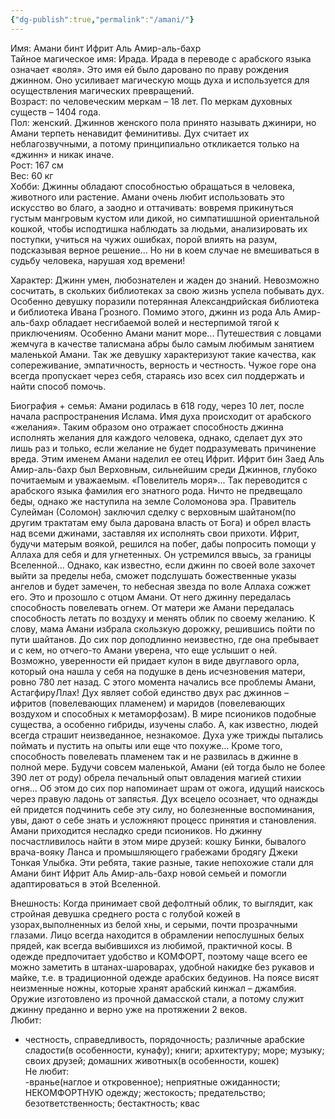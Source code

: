```yaml
---
{"dg-publish":true,"permalink":"/amani/"}
---
```


Имя: Амани бинт Ифрит Аль Амир-аль-бахр  
Тайное магическое имя: Ирада. Ирада в переводе с арабского языка означает «воля». Это имя ей было даровано по праву рождения джинном. Оно усиливает магическую мощь духа и используется для осуществления магических превращений.  
Возраст: по человеческим меркам – 18 лет. По меркам духовных существ – 1404 года.  
Пол: женский. Джиннов женского пола принято называть джинири, но Амани терпеть ненавидит феминитивы. Дух считает их неблагозвучными, а потому принципиально откликается только на «джинн» и никак иначе.  
Рост: 167 см  
Вес: 60 кг  
Хобби: Джинны обладают способностью обращаться в человека, животного или растение. Амани очень любит использовать это искусство во благо, а заодно и оттачивать: вовремя прикинуться густым мангровым кустом или дикой, но симпатишшной ориентальной кошкой, чтобы исподтишка наблюдать за людьми, анализировать их поступки, учиться на чужих ошибках, порой влиять на разум, подсказывая верное решение... Но ни в коем случае не вмешиваться в судьбу человека, нарушая ход времени!

Характер: Джинн умен, любознателен и жаден до знаний. Невозможно сосчитать, в скольких библиотеках за свою жизнь успела побывать дух. Особенно девушку поразили потерянная Александрийская библиотека и библиотека Ивана Грозного. Помимо этого, джинн из рода Аль Амир-аль-бахр обладает несгибаемой волей и нестерпимой тягой к приключениям. Особенно Амани манит море... Путешествия с ловцами жемчуга в качестве талисмана абры было самым любимым занятием маленькой Амани. Так же девушку характеризуют такие качества, как сопереживание, эмпатичность, верность и честность. Чужое горе она всегда пропускает через себя, стараясь изо всех сил поддержать и найти способ помочь.

Биография + семья: Амани родилась в 618 году, через 10 лет, после начала распространения Ислама. Имя духа происходит от арабского «желания». Таким образом оно отражает способность джинна исполнять желания для каждого человека, однако, сделает дух это лишь раз и только, если желание не будет подразумевать причинение вреда. Этим именем Амани наделил ее отец Ифрит. Ифрит бин Заед Аль Амир-аль-бахр был Верховным, сильнейшим среди Джиннов, глубоко почитаемым и уважаемым. «Повелитель моря»... Так переводится с арабского языка фамилия его знатного рода. Ничто не предвещало беды, однако же наступила на земле Соломонова эра. Правитель Сулейман (Соломон) заключил сделку с верховным шайтаном(по другим трактатам ему была дарована власть от Бога) и обрел власть над всеми джинами, заставляя их исполнять свои прихоти. Ифрит, будучи матерым воякой, решился на побег, дабы попросить помощи у Аллаха для себя и для угнетенных. Он устремился ввысь, за границы Вселенной... Однако, как известно, если джинн по своей воле захочет выйти за пределы неба, сможет подслушать божественные указы ангелов и будет замечен, то небесная звезда по воле Аллаха сожжет его. Это и прозошло с отцом Амани. От него джинну передалась способность повелевать огнем. От матери же Амани передалась способность летать по воздуху и менять облик по своему желанию. К слову, мама Амани избрала скользкую дорожку, решившись пойти по пути шайтанов. До сих пор доподлинно неизвестно, где она пребывает и с кем, но отчего-то Амани уверена, что еще услышит о ней. Возможно, уверенности ей придает кулон в виде двуглавого орла, который она нашла у себя на подушке в день исчезновения матери, ровно 780 лет назад. С этого момента начались все проблемы Амани, АстагфируЛлах! Дух являет собой единство двух рас джиннов – ифритов (повелевающих пламенем) и маридов (повелевающих воздухом и способных к метаморфозам). В мире псиоников подобные существа, а особенно гибриды, изучены слабо. А, как известно, людей всегда страшит неизведанное, незнакомое. Духа уже трижды пытались поймать и пустить на опыты или еще что похуже... Кроме того, способность повелевать пламенем так и не развилась в джинне в полной мере. Будучи совсем маленькой, Амани (ей тогда было не более 390 лет от роду) обрела печальный опыт овладения магией стихии огня... Об этом до сих пор напоминает шрам от ожога, идущий наискось через правую ладонь от запястья. Дух всецело осознает, что однажды ей придется подчинить себе эту силу, но болезненные воспоминания, увы, дают о себе знать и усложняют процесс принятия и становления. Амани приходится несладко среди псиоников. Но джинну посчастливилось найти в этом мире друзей: кошку Бинки, бывалого врача-вояку Ланса и промышляющего грабежами бродягу Джеки Тонкая Улыбка. Эти ребята, такие разные, такие непохожие стали для Амани бинт Ифрит Аль Амир-аль-бахр новой семьей и помогли адаптироваться в этой Вселенной.

Внешность: Когда принимает свой дефолтный облик, то выглядит, как стройная девушка среднего роста с голубой кожей в узорах,выполненных из белой хны, и серыми, почти прозрачными глазами. Лицо всегда находится в обрамлении непослушных белых прядей, как всегда выбившихся из любимой, практичной косы. В одежде предпочитает удобство и КОМФОРТ, поэтому чаще всего ее можно заметить в штанах-шароварах, удобной накидке без рукавов и майке, т.е. в традиционной одежде арабских бедуинов. На поясе висят неизменные ножны, которые хранят арабский кинжал – джамбия. Оружие изготовлено из прочной дамасской стали, а потому служит джинну преданно и верно уже на протяжении 2 веков.  
Любит:  
- честность, справедливость, порядочность; различные арабские сладости(в особенности, кунафу); книги; архитектуру; море; музыку; своих друзей; домашних животных(в особенности, кошек)  
Не любит:  
-вранье(наглое и откровенное); неприятные ожиданности; НЕКОМФОРТНУЮ одежду; жестокость; предательство; безответственность; бестактность; квас